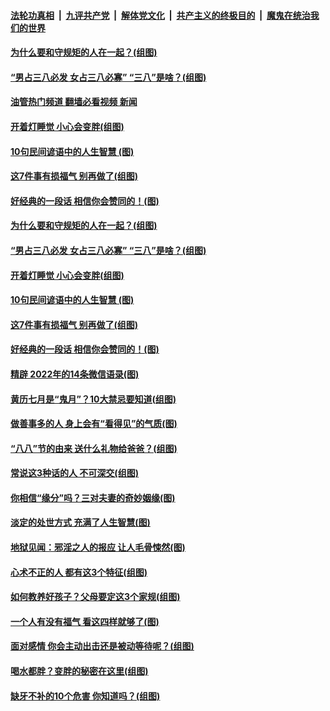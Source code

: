 ####  [法轮功真相](../../../../basic/blob/master/README.md?t=08111601) &nbsp;|&nbsp; [九评共产党](../../../../9ping.md/blob/master/README.md?t=08111601) &nbsp;|&nbsp; [解体党文化](../../../../jtdwh.md/blob/master/README.md?t=08111601)  &nbsp;|&nbsp; [共产主义的终极目的](../../../../gczydzjmd.md/blob/master/README.md?t=08111601) &nbsp;|&nbsp; [魔鬼在统治我们的世界](../../../../mgztzwmdsj.md/blob/master/README.md?t=08111601) 

#### [为什么要和守规矩的人在一起？(组图)](../pages/p8/1013728.md?t=08111601) 

#### [“男占三八必发 女占三八必寡” “三八”是啥？(组图)](../pages/p8/1013530.md?t=08111601) 

#### [油管热门频道 翻墙必看视频 新闻](http://45.76.130.85:81/youtube.html?08111601)

#### [开着灯睡觉 小心会变胖(组图)](../pages/p8/1013730.md?t=08111601) 

#### [10句民间谚语中的人生智慧 (图)](../pages/p8/1013851.md?t=08111601) 

#### [这7件事有损福气 别再做了(组图)](../pages/p8/1011063.md?t=08111601) 

#### [好经典的一段话 相信你会赞同的！(图)](../pages/p8/1013806.md?t=08111601) 

#### [为什么要和守规矩的人在一起？(组图)](../pages/p8/1013728.md?t=08111601) 

#### [“男占三八必发 女占三八必寡” “三八”是啥？(组图)](../pages/p8/1013530.md?t=08111601) 

#### [开着灯睡觉 小心会变胖(组图)](../pages/p8/1013730.md?t=08111601) 

#### [10句民间谚语中的人生智慧 (图)](../pages/p8/1013851.md?t=08111601) 

#### [这7件事有损福气 别再做了(组图)](../pages/p8/1011063.md?t=08111601) 

#### [好经典的一段话 相信你会赞同的！(图)](../pages/p8/1013806.md?t=08111601) 

#### [精辟 2022年的14条微信语录(图)](../pages/p8/1013540.md?t=08111601) 

#### [黄历七月是“鬼月”？10大禁忌要知道(组图)](../pages/p8/1012473.md?t=08111601) 

#### [做善事多的人 身上会有“看得见”的气质(图)](../pages/p8/1013546.md?t=08111601) 

#### [“八八”节的由来 送什么礼物给爸爸？(组图)](../pages/p8/1013729.md?t=08111601) 

#### [常说这3种话的人 不可深交(组图)](../pages/p8/1012805.md?t=08111601) 

#### [你相信“缘分”吗？三对夫妻的奇妙姻缘(图)](../pages/p8/1013697.md?t=08111601) 

#### [淡定的处世方式 充满了人生智慧(图)](../pages/p8/1013374.md?t=08111601) 

#### [地狱见闻：邪淫之人的报应 让人毛骨悚然(图)](../pages/p8/1013549.md?t=08111601) 

#### [心术不正的人 都有这3个特征(组图)](../pages/p8/1013120.md?t=08111601) 

#### [如何教养好孩子？父母要定这3个家规(组图)](../pages/p8/1013564.md?t=08111601) 

#### [一个人有没有福气 看这四样就够了(图)](../pages/p8/1013367.md?t=08111601) 

#### [面对感情 你会主动出击还是被动等待呢？(组图)](../pages/p8/1013350.md?t=08111601) 

#### [喝水都胖？变胖的秘密在这里(组图)](../pages/p8/1012709.md?t=08111601) 

#### [缺牙不补的10个危害 你知道吗？(组图)](../pages/p8/1013114.md?t=08111601) 

<img src='http://gfw-breaker.win/goodnews/indexes/p8.md' width='0px' height='0px'/>
